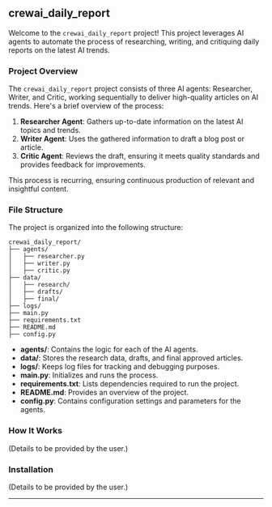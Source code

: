 ## **crewai_daily_report**

Welcome to the `crewai_daily_report` project! This project leverages AI agents to automate the process of researching, writing, and critiquing daily reports on the latest AI trends.

### **Project Overview**
The `crewai_daily_report` project consists of three AI agents: Researcher, Writer, and Critic, working sequentially to deliver high-quality articles on AI trends. Here's a brief overview of the process:

1. **Researcher Agent**: Gathers up-to-date information on the latest AI topics and trends.
2. **Writer Agent**: Uses the gathered information to draft a blog post or article.
3. **Critic Agent**: Reviews the draft, ensuring it meets quality standards and provides feedback for improvements.

This process is recurring, ensuring continuous production of relevant and insightful content.

### **File Structure**
The project is organized into the following structure:

```plaintext
crewai_daily_report/
├── agents/
│   ├── researcher.py
│   ├── writer.py
│   ├── critic.py
├── data/
│   ├── research/
│   ├── drafts/
│   ├── final/
├── logs/
├── main.py
├── requirements.txt
├── README.md
├── config.py
```

- **agents/**: Contains the logic for each of the AI agents.
- **data/**: Stores the research data, drafts, and final approved articles.
- **logs/**: Keeps log files for tracking and debugging purposes.
- **main.py**: Initializes and runs the process.
- **requirements.txt**: Lists dependencies required to run the project.
- **README.md**: Provides an overview of the project.
- **config.py**: Contains configuration settings and parameters for the agents.

### **How It Works**
(Details to be provided by the user.)

### **Installation**
(Details to be provided by the user.)

---
